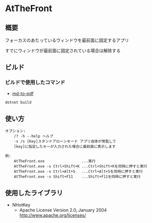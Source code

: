 # AtTheFront

## 概要

フォーカスのあたっているウィンドウを最前面に固定するアプリ

すでにウィンドウが最前面に固定されている場合は解除する

## ビルド

### ビルドで使用したコマンド

* [md-to-pdf](https://github.com/simonhaenisch/md-to-pdf)

```bash
dotnet build
```

## 使い方

```text
オプション:
    /? -h --help ヘルプ
    -s /s [Key]スタンドアローンモード アプリ自体が常駐して
    [key]に指定したキーが入力された場合に最前面に表示します

例:
    AtTheFront.exe                 ...実行
    AtTheFront.exe -s Ctrl+Shift+K ...Ctrl+Shift+Kを同時に押すと実行
    AtTheFront.exe -s Ctrl+Alt+S   ...Ctrl+Alt+Sを同時に押すと実行
    AtTheFront.exe -s Shift+F11    ...Shift+F11を同時に押すと実行
```

## 使用したライブラリ

* NHotKey
  * Apache License Version 2.0, January 2004 <http://www.apache.org/licenses/>
